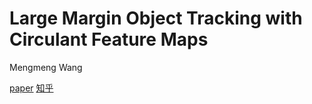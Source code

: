 Large Margin Object Tracking with Circulant Feature Maps
====================================================
Mengmeng Wang

[paper](https://arxiv.org/pdf/1703.05020.pdf) [知乎](https://zhuanlan.zhihu.com/p/25761718)

